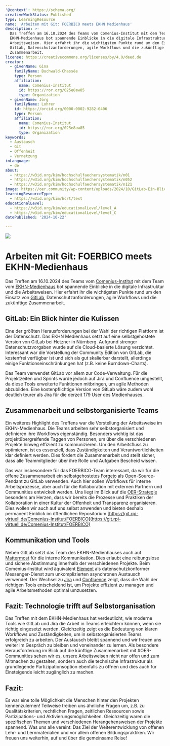 ```yaml
---
'@context': https://schema.org/
creativeWorkStatus: Published
type: LearningResource
name: 'Arbeiten mit Git: FOERBICO meets EKHN Medienhaus'
description: >-
  Das Treffen am 16.10.2024 des Teams vom Comenius-Institut mit dem Team vom
  EKHN-Medienhaus bot spannende Einblicke in die digitale Infrastruktur und die
  Arbeitsweisen. Hier erfahrt ihr die wichtigsten Punkte rund um den Einsatz von
  GitLab, Datenschutzanforderungen, agile Workflows und die zukünftige
  Zusammenarbeit.
license: https://creativecommons.org/licenses/by/4.0/deed.de
creator:
  - givenName: Gina
    familyName: Buchwald-Chassée
    type: Person
    affiliation:
      name: Comenius-Institut
      id: https://ror.org/025e8aw85
      type: Organization
  - givenName: Jörg
    familyName: Lohrer
    id: https://orcid.org/0000-0002-9282-0406
    type: Person
    affiliation:
      name: Comenius-Institut
      id: https://ror.org/025e8aw85
      type: Organization
keywords:
  - Austausch
  - Git
  - Offenheit
  - Vernetzung
inLanguage:
  - de
about:
  - https://w3id.org/kim/hochschulfaechersystematik/n01
  - https://w3id.org/kim/hochschulfaechersystematik/n052
  - https://w3id.org/kim/hochschulfaechersystematik/n121
image: https://oer.community/wp-content/uploads/2024/10/GitLab-Ein-Blick-hinter-die-Kulissen.png
learningResourceType:
  - https://w3id.org/kim/hcrt/text
educationalLevel:
  - https://w3id.org/kim/educationalLevel/level_A
  - https://w3id.org/kim/educationalLevel/level_C
datePublished: '2024-10-22'

---
```


![](https://oer.community/wp-content/uploads/2024/10/GitLab-Ein-Blick-hinter-die-Kulissen.png)

# Arbeiten mit Git: FOERBICO meets EKHN-Medienhaus

Das Treffen am 16.10.2024 des Teams vom [Comenius-Institut](https://comenius.de/) mit dem Team vom [EKHN-Medienhaus](https://medienhaus.ekhn.de/index.html) bot spannende Einblicke in die digitale Infrastruktur und die Arbeitsweisen. Hier erfahrt ihr die wichtigsten Punkte rund um den Einsatz von [GitLab](https://about.gitlab.com/de-de/), Datenschutzanforderungen, agile Workflows und die zukünftige Zusammenarbeit.

## GitLab: Ein Blick hinter die Kulissen

Eine der größten Herausforderungen bei der Wahl der richtigen Plattform ist der Datenschutz. Das EKHN Medienhaus setzt auf eine selbstgehostete Version von GitLab bei Hetzner in Nürnberg. Aufgrund strenger Datenschutzvorgaben wurde auf die Cloud-basierte Lösung verzichtet. Interessant war die Vorstellung der Community Edition von GitLab, die kostenfrei verfügbar ist und sich als gut skalierbar darstellt, allerdings einige Funktionseinschränkungen hat (z.B. keine Burndown-Charts).

Das Team verwendet GitLab vor allem zur Code-Verwaltung. Für die Projektzeiten und Sprints wurde jedoch auf Jira und Confluence umgestellt, da diese Tools erweiterte Funktionen mitbringen, um agile Methoden abzubilden. Eine kostenpflichtige Version von GitLab wäre zudem wohl deutlich teurer als Jira für die derzeit 179 User des Medienhauses.

## Zusammenarbeit und selbstorganisierte Teams

Ein weiteres Highlight des Treffens war die Vorstellung der Arbeitsweise im EKHN-Medienhaus. Die Teams arbeiten sehr selbstorganisiert und definieren ihre Workflows eigenständig. Besonders wichtig ist das projektübergreifende Taggen von Personen, um über die verschiedenen Projekte hinweg effizient zu kommunizieren. Um den Arbeitsfluss zu optimieren, ist es essenziell, dass Zuständigkeiten und Verantwortlichkeiten klar definiert werden. Dies fördert die Zusammenarbeit und stellt sicher, dass alle Teammitglieder über ihre Rolle und Aufgaben Bescheid wissen.

Das war insbesondere für das FOERBICO-Team interessant, da wir für die offene Zusammenarbeit ein selbstgehostetes [Forgejo](https://forgejo.org/) als Open-Source-Pendant zu GitLab verwenden. Auch hier sollen Workflows für interne Arbeitsprozesse, aber auch für die Kollaboration mit externen Partnern und Communities entwickelt werden. Uns liegt im Blick auf die [OER-Strategie](https://www.oer-strategie.de/) besonders am Herzen, dass wir bereits die Prozesse und Praktiken der Kollaboration in einer Kultur der Offenheit und Transparenz organisieren. Dies wollen wir auch auf uns selbst anwenden und bieten deshalb permanent Einblick im öffentlichen Repositorium [https://git.rpi-virtuell.de/Comenius-Institut/FOERBICO](https://git.rpi-virtuell.de/Comenius-Institut/FOERBICO)

## Kommunikation und Tools

Neben GitLab setzt das Team des EKHN-Medienhauses auch auf [Mattermost](https://mattermost.com/) für die interne Kommunikation. Dies erlaubt eine reibungslose und sichere Abstimmung innerhalb der verschiedenen Projekte. Beim Comenius-Institut wird äquivalent [Element](https://element.io/de) als datenschutzkonformer Messenger-Dienst zum unkomplizierten asynchronen Austausch verwendet. Der Wechsel zu [Jira](https://www.atlassian.com/de/software/jira?c) und [Confluence](https://www.atlassian.com/de/software/confluence?) zeigt, dass die Wahl der richtigen Tools entscheidend ist, um Projekte effizient zu managen und agile Arbeitsmethoden optimal umzusetzen.

## Fazit: Technologie trifft auf Selbstorganisation

Das Treffen mit dem EKHN-Medienhaus hat verdeutlicht, wie moderne Tools wie GitLab und Jira die Arbeit in Teams erleichtern können, wenn sie richtig eingesetzt werden. Gleichzeitig zeigt es die Bedeutung von klaren Workflows und Zuständigkeiten, um in selbstorganisierten Teams erfolgreich zu arbeiten. Der Austausch bleibt spannend und wir freuen uns weiter im Gespräch zu bleiben und voneinander zu lernen. 
Als besondere Herausforderung im Blick auf die künftige Zusammenarbeit mit #OER-Communities sehen wir es, unsere Arbeitsweisen nicht nur offen und zum Mitmachen zu gestalten, sondern auch die technische Infrastruktur als grundlegende Partizipationsoption ebenfalls zu öffnen und dies auch für Einsteigende leicht zugänglich zu machen.

## Fazit:

Es war eine tolle Möglichkeit die Menschen hinter den Projekten kennenzulernen! Teilweise treiben uns ähnliche Fragen um, z.B. zu Qualitätskriterien, rechtlichen Fragen, zeitlichen Ressourcen sowie Partizipations- und Aktivierungsmöglichkeiten. Gleichzeitig waren die spezifischen Themen und verschiedenen Herangehensweisen der Projekte spannend. Was uns alle vereint: Das Ziel der Weiterentwicklung von offenen Lehr- und Lernmaterialien und vor allem offenen Bildungspraktiken. Wir freuen uns weiterhin, auf und über die gemeinsame Reise!